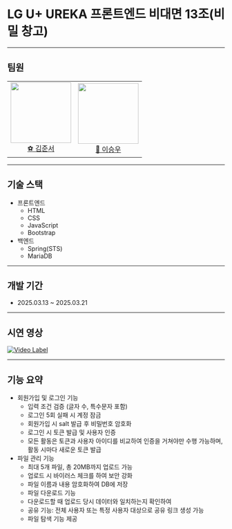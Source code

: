 # LG U+ UREKA 프론트엔드 비대면 13조(비밀 창고)

----------------------------------------------------

## 팀원

<table>
    <tr>
    <td height="140px" align="center"> <a href="https://github.com/KimJunSeo289"><img src="https://avatars.githubusercontent.com/u/200718064?v=4" width="140px" /><br/>⚽️ 김준서</a></td>
    <td height="140px" align="center"> <a href="https://github.com/seungwoo505"><img src="https://avatars.githubusercontent.com/u/51819005?v=4" width="140px" /><br/>🐰 이승우</a></td>
    </tr>
</table>

----------------------------------------------------

## 기술 스택

- 프론트엔드
	- HTML
	- CSS
	- JavaScript
	- Bootstrap
- 백엔드
	- Spring(STS)
	- MariaDB

----------------------------------------------------

## 개발 기간

- 2025.03.13 ~ 2025.03.21

----------------------------------------------------

## 시연 영상

[![Video Label](http://img.youtube.com/vi/XjQ0Ka2Zd_E/0.jpg)](https://www.youtube.com/watch?v=XjQ0Ka2Zd_E=0s)

----------------------------------------------------

## 기능 요약

- 회원가입 및 로그인 기능
	- 입력 조건 검증 (글자 수, 특수문자 포함)
	- 로그인 5회 실패 시 계정 잠금
	- 회원가입 시 salt 발급 후 비밀번호 암호화
	- 로그인 시 토큰 발급 및 사용자 인증
	- 모든 활동은 토큰과 사용자 아이디를 비교하여 인증을 거쳐야만 수행 가능하며, 활동 시마다 새로운 토큰 발급
- 파일 관리 기능
	- 최대 5개 파일, 총 20MB까지 업로드 가능
	- 업로드 시 바이러스 체크를 하여 보안 강화
	- 파일 이름과 내용 암호화하여 DB에 저장
	- 파일 다운로드 기능
	- 다운로드할 때 업로드 당시 데이터와 일치하는지 확인하여 
	- 공유 기능: 전체 사용자 또는 특정 사용자 대상으로 공유 링크 생성 가능
	- 파일 탐색 기능 제공